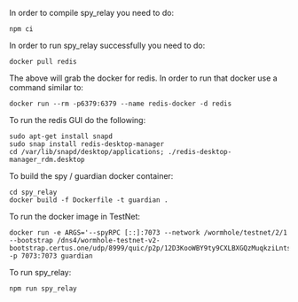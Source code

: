 In order to compile spy_relay you need to do:

```
npm ci
```

In order to run spy_relay successfully you need to do:

```
docker pull redis
```

The above will grab the docker for redis.
In order to run that docker use a command similar to:

```
docker run --rm -p6379:6379 --name redis-docker -d redis
```

To run the redis GUI do the following:

```
sudo apt-get install snapd
sudo snap install redis-desktop-manager
cd /var/lib/snapd/desktop/applications; ./redis-desktop-manager_rdm.desktop
```

To build the spy / guardian docker container:

```
cd spy_relay
docker build -f Dockerfile -t guardian .
```

To run the docker image in TestNet:

```
docker run -e ARGS='--spyRPC [::]:7073 --network /wormhole/testnet/2/1 --bootstrap /dns4/wormhole-testnet-v2-bootstrap.certus.one/udp/8999/quic/p2p/12D3KooWBY9ty9CXLBXGQzMuqkziLntsVcyz4pk1zWaJRvJn6Mmt' -p 7073:7073 guardian
```

To run spy_relay:

```
npm run spy_relay
```
